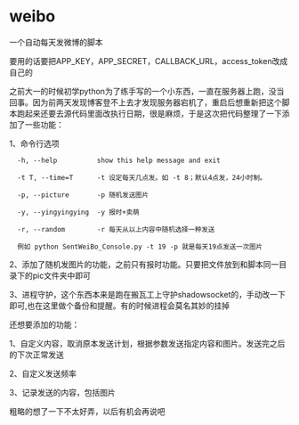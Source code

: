 # weibo
一个自动每天发微博的脚本

要用的话要把APP_KEY，APP_SECRET，CALLBACK_URL，access_token改成自己的

之前大一的时候初学python为了练手写的一个小东西，一直在服务器上跑，没当回事。因为前两天发现博客登不上去才发现服务器宕机了，重启后想重新把这个脚本跑起来还要去源代码里面改执行日期，很是麻烦，于是这次把代码整理了一下添加了一些功能：

1、命令行选项

      -h, --help          show this help message and exit

      -t T, --time=T      -t 设定每天几点发。如 -t 8；默认4点发，24小时制。

      -p, --picture       -p 随机发送图片

      -y, --yingyingying  -y 报时+卖萌

      -r, --random        -r 每天从以上内容中随机选择一种发送

      例如 python SentWeiBo_Console.py -t 19 -p 就是每天19点发送一次图片
  
2、添加了随机发图片的功能，之前只有报时功能。只要把文件放到和脚本同一目录下的pic文件夹中即可

3、进程守护，这个东西本来是跑在搬瓦工上守护shadowsocket的，手动改一下即可,也在这里做个备份和提醒。有的时候进程会莫名其妙的挂掉

还想要添加的功能：

1、自定义内容，取消原本发送计划，根据参数发送指定内容和图片。发送完之后的下次正常发送

2、自定义发送频率

3、记录发送的内容，包括图片

粗略的想了一下不太好弄，以后有机会再说吧
